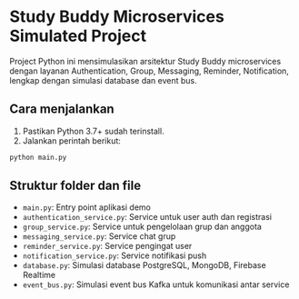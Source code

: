 # Study Buddy Microservices Simulated Project

Project Python ini mensimulasikan arsitektur Study Buddy microservices dengan layanan Authentication, Group, Messaging, Reminder, Notification, lengkap dengan simulasi database dan event bus.

## Cara menjalankan

1. Pastikan Python 3.7+ sudah terinstall.
2. Jalankan perintah berikut:

```bash
python main.py
```

## Struktur folder dan file

- `main.py`: Entry point aplikasi demo
- `authentication_service.py`: Service untuk user auth dan registrasi
- `group_service.py`: Service untuk pengelolaan grup dan anggota
- `messaging_service.py`: Service chat grup
- `reminder_service.py`: Service pengingat user
- `notification_service.py`: Service notifikasi push
- `database.py`: Simulasi database PostgreSQL, MongoDB, Firebase Realtime
- `event_bus.py`: Simulasi event bus Kafka untuk komunikasi antar service